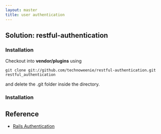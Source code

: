 ```yaml
---
layout: master
title: user authentication
---
```


## Solution: restful-authentication

### Installation

Checkout into **vendor/plugins** using 

    git clone git://github.com/technoweenie/restful-authentication.git restful_authentication 

and delete the .git folder inside the directory.

### Installation

## Reference

* [Rails Authentication](https://www.ruby-toolbox.com/categories/rails_authentication.html)
